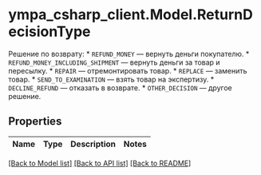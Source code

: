 # ympa_csharp_client.Model.ReturnDecisionType
Решение по возврату:  * `REFUND_MONEY` — вернуть деньги покупателю.  * `REFUND_MONEY_INCLUDING_SHIPMENT` — вернуть деньги за товар и пересылку.  * `REPAIR` — отремонтировать товар.  * `REPLACE` — заменить товар.  * `SEND_TO_EXAMINATION` — взять товар на экспертизу.  * `DECLINE_REFUND` — отказать в возврате.  * `OTHER_DECISION` — другое решение. 

## Properties

Name | Type | Description | Notes
------------ | ------------- | ------------- | -------------

[[Back to Model list]](../README.md#documentation-for-models) [[Back to API list]](../README.md#documentation-for-api-endpoints) [[Back to README]](../README.md)

